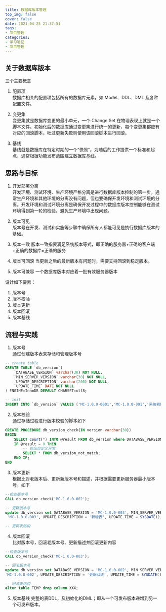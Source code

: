 ```yaml
---
title: 数据库版本管理
top_img: false
cover: false
date: 2021-04-25 21:37:51
tags: 
- 项目管理
categories: 
- 学习笔记
- 项目管理
---
```


## 关于数据库版本

三个主要概念

1. 配置项  
数据库相关的配置项包括所有的数据库元素，如 Model、DDL、DML 及各种配置文件。

2. 变更集  
变更集就是数据库变更的最小单元，一个 Change Set 在物理表现上就是一个脚本文件。初始化后的数据库通过变更集进行统一的更新，每个变更集都应有对应的回滚脚本，吐过更新失败则使用该回滚脚本进行回滚。

3. 基线  
基线就是数据库在特定时期的一个“快照”，为随后的工作提供一个标准和起点，通常根据功能发布范围建立数据库基线。

## 思路与目标

1. 开发部署分离  
开发环境、测试环境、生产环境严格分离是进行数据库版本控制的第一步，通常生产环境和其他环境的分离没有问题，但也要确保开发环境和测试环境的分离。开发环境和测试环境分离是确保开发过程中的数据库版本控制能够在测试环境得到第一轮的检验，避免生产环境中出现问题。

2. 版本可见  
版本号在开发、测试和实施等步骤中确保所有人都能可见是执行数据库版本的基础。

3. 版本一致
版本一致指要满足系统版本等式，即正确的服务器+正确的客户端+正确的数据库=正确的服务

4. 版本可回滚
当更新之后的最新版本有问题时，需要支持回滚到稳定版本。

5. 版本可兼容
一个数据库版本对应着一批有效服务器版本

设计如下要素：  
1. 版本号
2. 版本校验
3. 版本更新
4. 版本回滚
5. 版本基线

## 流程与实践

1. 版本号  
通过创建版本表来存储和管理版本号
```SQL
-- create table
CREATE TABLE `db_version`(
    `DATABASE_VERSION` varchar(30) NOT NULL,
    `MIN_SERVER_VERSION` varchar(30) NOT NULL,
    `UPDATE_DESCRIPTION` varchar(200) NOT NULL,
    `UPDATE_TIME` DATE NOT NULL 
) ENGINE=InnoDB DEFAULT CHARSET=utf8;

-- init
INSERT INTO `db_version` VALUES ('MC-1.0.0-0001','MC-1.0.0-001','系统初始化',SYSDATE());
```

2. 版本校验  
通过存储过程进行版本校验的脚本如下
```SQL
CREATE PROCEDURE db_version_check(IN version varchar(30))
BEGIN
    SELECT count(*) INTO @result FROM db_version where DATABASE_VERSION = version;
    IF @result = 0 THEN
        -- 抛出自定义异常
        SELECT * FROM db_version_not_match;
    END IF;
END
```

3. 版本更新  
根据比对老版本后、更新新版本号和描述，并根据需要更新服务器最小版本号，如下
```SQL
--检查版本号
CALL db_version_check('MC-1.0.0-002');

-- 更新版本号
update db_version set DATABASE_VERSION = 'MC-1.0.0-003', MIN_SERVER_VERSION =
 'MC-1.0.0-003', UPDATE_DESCRIPTION = '新增表', UPDATE_TIME = SYSDATE();

-- 更新表结构
```

4. 版本回滚  
比对版本号，回滚老版本号、更新描述并回滚更新内容
```SQL
--检查版本号
CALL db_version_check('MC-1.0.0-003');

-- 回滚版本号
update db_version set DATABASE_VERSION = 'MC-1.0.0-002', MIN_SERVER_VERSION = 
'MC-1.0.0-002', UPDATE_DESCRIPTION = '更新回滚', UPDATE_TIME = SYSDATE();

-- 回滚表结构
alter table TEMP drop column XXX;
```

5. 版本基线
完整的表DDL，及初始化的DML；即从一个可发布版本递增到另一个可发布版本。